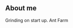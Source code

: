 
<!--
**cruzluna/cruzluna** is a ✨ _special_ ✨ repository because its `README.md` (this file) appears on your GitHub profile.

Here are some ideas to get you started:

- 🔭 I’m currently working on ...
- 🌱 I’m currently learning ...
- 👯 I’m looking to collaborate on ...
- 🤔 I’m looking for help with ...
- 💬 Ask me about ...
- 📫 How to reach me: ...
- 😄 Pronouns: ...
- ⚡ Fun fact: ...
-->
## About me
Grinding on start up. Ant Farm
<!--
- 📫 How to reach me: LunaC8@unlv.nevada.edu

[![Linkedin Badge](https://img.shields.io/badge/-LinkedIn-blue?style=flat-square&logo=Linkedin&logoColor=white&link=https://www.linkedin.com/in/cruz-luna-335753212/)](https://www.linkedin.com/in/cruz-luna-335753212/)
[![Gmail Badge](https://img.shields.io/badge/-Gmail-d14836?style=flat-square&logo=Gmail&logoColor=white&link=mailto:LunaC8@unlv.nevada.edu)](mailto:LunaC8@unlv.nevada.edu)

## Currently Learning :brain:
-  working on projects atm

-->
